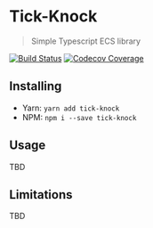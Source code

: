 # Tick-Knock
> Simple Typescript ECS library

[![Build Status](https://travis-ci.org/mayakwd/tick-knock.svg?branch=master)](https://travis-ci.org/mayakwd/tick-knock)
[![Codecov Coverage](https://img.shields.io/codecov/c/github/mayakwd/tick-knock/develop.svg?style=flat-square)](https://codecov.io/gh/develop/tick-knock/)

## Installing

- Yarn: `yarn add tick-knock`
- NPM: `npm i --save tick-knock`

## Usage

TBD

## Limitations

TBD
